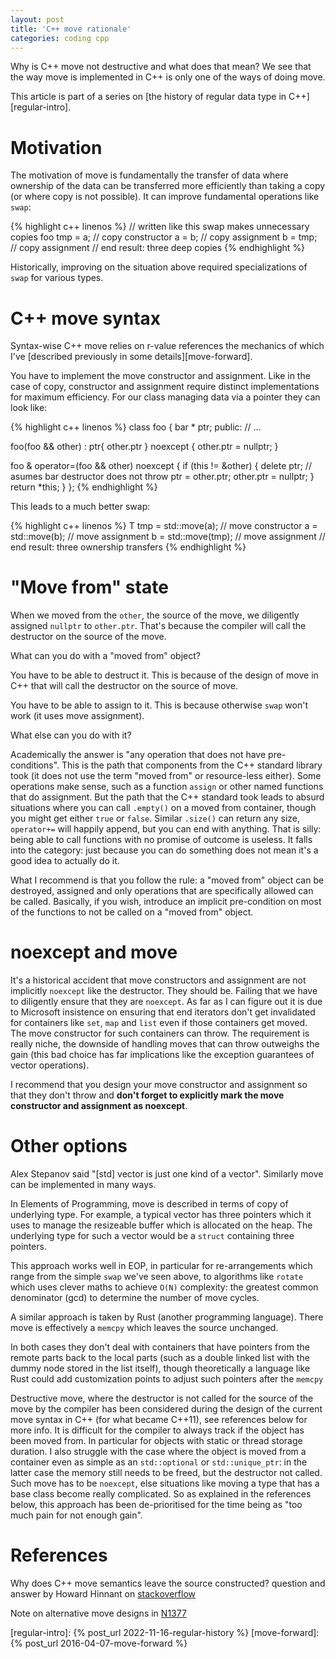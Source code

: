 ```yaml
---
layout: post
title: 'C++ move rationale'
categories: coding cpp
---
```


Why is C++ move not destructive and what does that mean? We see that the way
move is implemented in C++ is only one of the ways of doing move.

This article is part of a series on [the history of regular data type in
C++][regular-intro].


# Motivation

The motivation of move is fundamentally the transfer of data where ownership of
the data can be transferred more efficiently than taking a copy (or where copy
is not possible). It can improve fundamental operations like `swap`:

{% highlight c++ linenos %}
  // written like this swap makes unnecessary copies
  foo tmp = a; // copy constructor
  a = b;       // copy assignment
  b = tmp;     // copy assignment
  // end result: three deep copies
{% endhighlight %}

Historically, improving on the situation above required specializations of
`swap` for various types.


# C++ move syntax

Syntax-wise C++ move relies on r-value references the mechanics of which I've
[described previously in some details][move-forward].

You have to implement the move constructor and assignment. Like in the case of
copy, constructor and assignment require distinct implementations for maximum
efficiency. For our class managing data via a pointer they can look like:

{% highlight c++ linenos %}
class foo {
  bar * ptr;
public:
  // ...

  foo(foo && other) : ptr{ other.ptr } noexcept {
    other.ptr = nullptr;
  }

  foo & operator=(foo && other) noexcept {
    if (this != &other) {
      delete ptr; // asumes bar destructor does not throw
      ptr = other.ptr;
      other.ptr = nullptr;
    }
    return *this;
  }
};
{% endhighlight %}

This leads to a much better swap:

{% highlight c++ linenos %}
  T tmp = std::move(a); // move constructor
  a = std::move(b);     // move assignment
  b = std::move(tmp);   // move assignment
  // end result: three ownership transfers
{% endhighlight %}


# "Move from" state

When we moved from the `other`, the source of the move, we diligently assigned
`nullptr` to `other.ptr`. That's because the compiler will call the destructor
on the source of the move.

What can you do with a "moved from" object?

You have to be able to destruct it. This is because of the design of move in
C++ that will call the destructor on the source of move.

You have to be able to assign to it. This is because otherwise `swap` won't
work (it uses move assignment).

What else can you do with it?

Academically the answer is "any operation that does not have pre-conditions".
This is the path that components from the C++ standard library took (it does
not use the term "moved from" or resource-less either). Some operations make
sense, such as a function `assign` or other named functions that do assignment.
But the path that the C++ standard took leads to absurd situations where you
can call `.empty()` on a moved from container, though you might get either
`true` or `false`. Similar `.size()` can return any size, `operator+=` will
happily append, but you can end with anything. That is silly: being able to
call functions with no promise of outcome is useless. It falls into the
category: just because you can do something does not mean it's a good idea to
actually do it.

What I recommend is that you follow the rule: a "moved from" object can be
destroyed, assigned and only operations that are specifically allowed can be
called. Basically, if you wish, introduce an implicit pre-condition on most of
the functions to not be called on a "moved from" object.


# noexcept and move

It's a historical accident that move constructors and assignment are not
implicitly `noexcept` like the destructor. They should be. Failing that we have
to diligently ensure that they are `noexcept`. As far as I can figure out it is
due to Microsoft insistence on ensuring that end iterators don't get
invalidated for containers like `set`, `map` and `list` even if those
containers get moved. The move constructor for such containers can throw. The
requirement is really niche, the downside of handling moves that can throw
outweighs the gain (this bad choice has far implications like the exception
guarantees of vector operations).

I recommend that you design your move constructor and assignment so that they
don't throw and **don't forget to explicitly mark the move constructor and
assignment as noexcept**.


# Other options

Alex Stepanov said "[std] vector is just one kind of a vector". Similarly move
can be implemented in many ways.

In Elements of Programming, move is described in terms of copy of underlying
type. For example, a typical vector has three pointers which it uses to manage
the resizeable buffer which is allocated on the heap. The underlying type for
such a vector would be a `struct` containing three pointers.

This approach works well in EOP, in particular for re-arrangements which range
from the simple `swap` we've seen above, to algorithms like `rotate` which uses
clever maths to achieve `O(N)` complexity: the greatest common denominator
(gcd) to determine the number of move cycles.

A similar approach is taken by Rust (another programming language). There move
is effectively a `memcpy` which leaves the source unchanged.

In both cases they don't deal with containers that have pointers from the
remote parts back to the local parts (such as a double linked list with the
dummy node stored in the list itself), though theoretically a language like
Rust could add customization points to adjust such pointers after the
`memcpy`

Destructive move, where the destructor is not called for the source of the move
by the compiler has been considered during the design of the current move
syntax in C++ (for what became C++11), see references below for more info. It
is difficult for the compiler to always track if the object has been moved
from. In particular for objects with static or thread storage duration. I also
struggle with the case where the object is moved from a container even as
simple as an `std::optional` or `std::unique_ptr`: in the latter case the
memory still needs to be freed, but the destructor not called. Such move has to
be `noexcept`, else situations like moving a type that has a base class become
really complicated. So as explained in the references below, this approach has
been de-prioritised for the time being as "too much pain for not enough gain".


# References

Why does C++ move semantics leave the source constructed? question and answer
by Howard Hinnant on
[stackoverflow](https://stackoverflow.com/questions/33455067/why-does-c-move-semantics-leave-the-source-constructed)

Note on alternative move designs in
[N1377](https://www.open-std.org/jtc1/sc22/wg21/docs/papers/2002/n1377.htm#Alternative%20move%20designs)

[regular-intro]:   {% post_url 2022-11-16-regular-history %}
[move-forward]:    {% post_url 2016-04-07-move-forward %}
